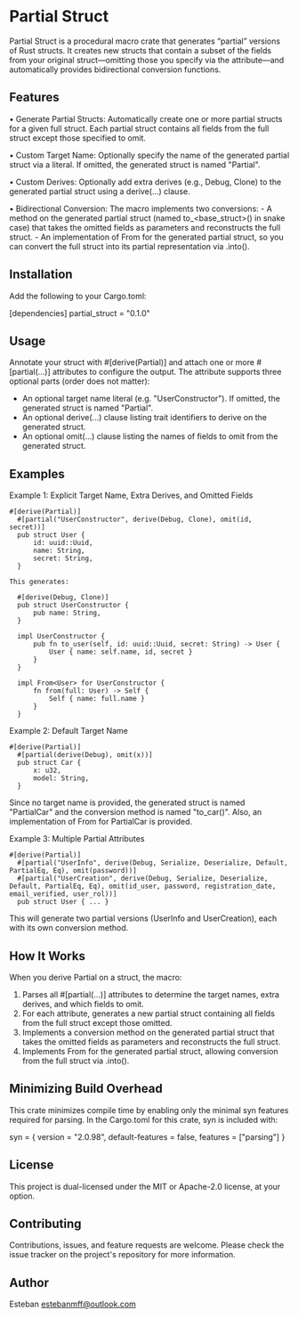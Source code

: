 Partial Struct
==============

Partial Struct is a procedural macro crate that generates “partial” versions of Rust structs.
It creates new structs that contain a subset of the fields from your original struct—omitting those you specify
via the attribute—and automatically provides bidirectional conversion functions.

Features
--------
• Generate Partial Structs:
  Automatically create one or more partial structs for a given full struct. Each partial struct contains all
  fields from the full struct except those specified to omit.

• Custom Target Name:
  Optionally specify the name of the generated partial struct via a literal. If omitted, the generated struct is
  named "Partial<OriginalStructName>".

• Custom Derives:
  Optionally add extra derives (e.g., Debug, Clone) to the generated partial struct using a derive(...) clause.

• Bidirectional Conversion:
  The macro implements two conversions:
    - A method on the generated partial struct (named to_<base_struct>() in snake case) that takes
      the omitted fields as parameters and reconstructs the full struct.
    - An implementation of From<FullStruct> for the generated partial struct, so you can convert the full struct
      into its partial representation via .into().

Installation
------------
Add the following to your Cargo.toml:

  [dependencies]
  partial_struct = "0.1.0"

Usage
-----
Annotate your struct with #[derive(Partial)] and attach one or more #[partial(...)] attributes to configure the output.
The attribute supports three optional parts (order does not matter):

  - An optional target name literal (e.g. "UserConstructor"). If omitted, the generated struct is named
    "Partial<OriginalStructName>".
  - An optional derive(...) clause listing trait identifiers to derive on the generated struct.
  - An optional omit(...) clause listing the names of fields to omit from the generated struct.

Examples
--------

Example 1: Explicit Target Name, Extra Derives, and Omitted Fields

```
#[derive(Partial)]
  #[partial("UserConstructor", derive(Debug, Clone), omit(id, secret))]
  pub struct User {
      id: uuid::Uuid,
      name: String,
      secret: String,
  }
  
This generates:

  #[derive(Debug, Clone)]
  pub struct UserConstructor {
      pub name: String,
  }
  
  impl UserConstructor {
      pub fn to_user(self, id: uuid::Uuid, secret: String) -> User {
          User { name: self.name, id, secret }
      }
  }
  
  impl From<User> for UserConstructor {
      fn from(full: User) -> Self {
          Self { name: full.name }
      }
  }
```
  
  
Example 2: Default Target Name

```
#[derive(Partial)]
  #[partial(derive(Debug), omit(x))]
  pub struct Car {
      x: u32,
      model: String,
  }
```
  
  
Since no target name is provided, the generated struct is named "PartialCar" and the conversion method is
named "to_car()". Also, an implementation of From<Car> for PartialCar is provided.

Example 3: Multiple Partial Attributes

```
#[derive(Partial)]
  #[partial("UserInfo", derive(Debug, Serialize, Deserialize, Default, PartialEq, Eq), omit(password))]
  #[partial("UserCreation", derive(Debug, Serialize, Deserialize, Default, PartialEq, Eq), omit(id_user, password, registration_date, email_verified, user_rol))]
  pub struct User { ... }

```
    
This will generate two partial versions (UserInfo and UserCreation), each with its own conversion method.

How It Works
------------
When you derive Partial on a struct, the macro:
  1. Parses all #[partial(...)] attributes to determine the target names, extra derives, and which fields to omit.
  2. For each attribute, generates a new partial struct containing all fields from the full struct except those omitted.
  3. Implements a conversion method on the generated partial struct that takes the omitted fields as parameters and
     reconstructs the full struct.
  4. Implements From<FullStruct> for the generated partial struct, allowing conversion from the full struct via .into().

Minimizing Build Overhead
-------------------------
This crate minimizes compile time by enabling only the minimal syn features required for parsing.
In the Cargo.toml for this crate, syn is included with:
  
  syn = { version = "2.0.98", default-features = false, features = ["parsing"] }

License
-------
This project is dual-licensed under the MIT or Apache-2.0 license, at your option.

Contributing
------------
Contributions, issues, and feature requests are welcome. Please check the issue tracker on the project's repository
for more information.

Author
------
Esteban <estebanmff@outlook.com>

